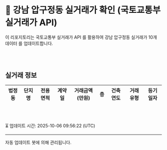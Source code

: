 
# 🚩 강남 압구정동 실거래가 확인 (국토교통부 실거래가 API)

이 리포지토리는 국토교통부 실거래가 API 를 활용하여 강남 압구정동 실거래가 10개 데이터 를 업데이트합니다.

<br>
<br>

## 실거래 정보
| 법정동 | 단지명 | 전용면적 | 계약일 | 거래금액(만원) | 층 | 건축연도 | 거래유형 | 등기일자 |
| --- | --- | --- | --- | --- | --- | --- | --- | --- |

<br>
<br>

⏳ 업데이트 시간: 2025-10-06 09:56:22 (UTC)

---
자동 업데이트 봇에 의해 관리됩니다.
    
